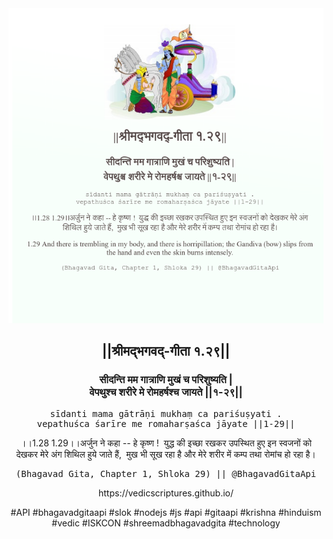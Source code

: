 <img src="../../asset/BG_1_29.png"/>
<center><h2>||श्रीमद्‍भगवद्‍-गीता १.२९||</h2>
<h3>सीदन्ति मम गात्राणि मुखं च परिशुष्यति |<br/>वेपथुश्च शरीरे मे रोमहर्षश्च जायते ||१-२९||</h3>
<pre>sīdanti mama gātrāṇi mukhaṃ ca pariśuṣyati .<br/>vepathuśca śarīre me romaharṣaśca jāyate ||1-29||</pre>
<p>।।1.28 1.29।।अर्जुन ने कहा -- हे कृष्ण !  युद्ध की इच्छा रखकर उपस्थित हुए इन स्वजनों को देखकर मेरे अंग शिथिल हुये जाते हैं,  मुख भी सूख रहा है और मेरे शरीर में कम्प तथा रोमांच हो रहा है।</p>
<pre>(Bhagavad Gita, Chapter 1, Shloka 29) || @BhagavadGitaApi</pre><p>https://vedicscriptures.github.io/</p><p>#API #bhagavadgitaapi #slok #nodejs #js #api #gitaapi #krishna #hinduism #vedic #ISKCON #shreemadbhagavadgita #technology</p></center>